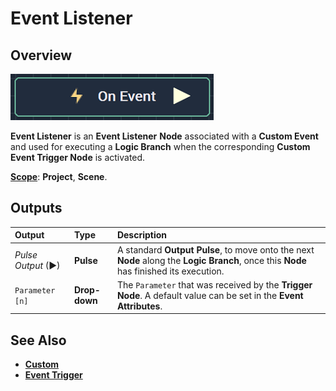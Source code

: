 # Event Listener

## Overview

![The Event Listener Node.](../../../.gitbook/assets/oneventnode.png)

**Event Listener** is an **Event Listener** **Node** associated with a **Custom Event** and used for executing a **Logic Branch** when the corresponding **Custom Event Trigger Node** is activated.

[**Scope**](../../overview.md#scopes): **Project**, **Scene**.

## Outputs

| Output | Type | Description |
| :--- | :--- | :--- |
| _Pulse Output_ \(►\) | **Pulse** | A standard **Output Pulse**, to move onto the next **Node** along the **Logic Branch**, once this **Node** has finished its execution. |
| `Parameter [n]` | **Drop-down** | The `Parameter` that was received by the **Trigger Node**. A default value can be set in the **Event** **Attributes**. |

## See Also

* [**Custom**](./)
* [**Event Trigger**](event-trigger.md)

